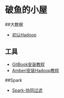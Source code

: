 
# 破鱼的小屋
##大数据
* [初认Hadoop](Content/chapter3.md)

## 工具
* [GitBook安装教程](Content/chapter98.md)
* [Amberi安装Hadoop教程](Content/chapter99.md)

##Spark
* [Spark-协同过滤](Content/spark/chapter1.md)